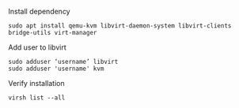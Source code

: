 
Install dependency
```
sudo apt install qemu-kvm libvirt-daemon-system libvirt-clients bridge-utils virt-manager
```

Add user to libvirt
```
sudo adduser ‘username’ libvirt
sudo adduser 'username' kvm
```

Verify installation
```
virsh list --all
```